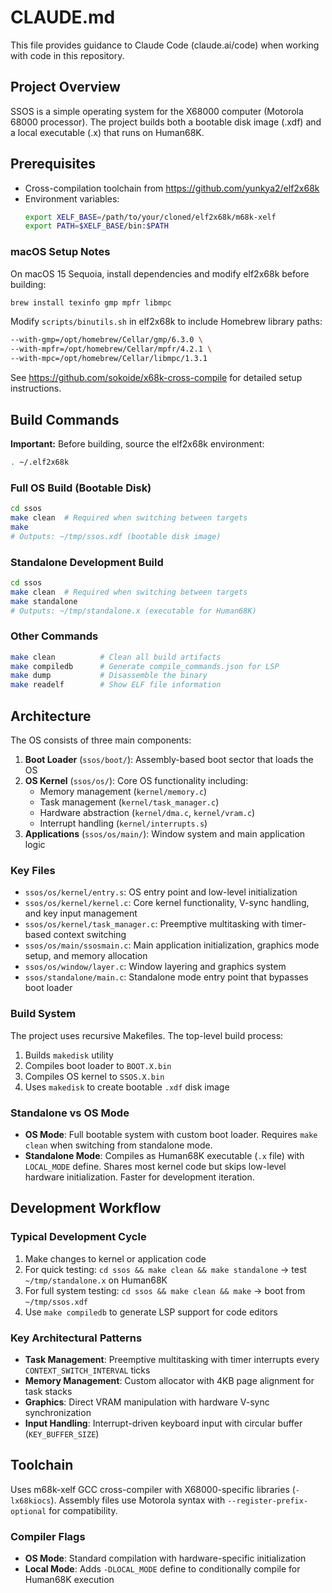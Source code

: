 # CLAUDE.md

This file provides guidance to Claude Code (claude.ai/code) when working with code in this repository.

## Project Overview

SSOS is a simple operating system for the X68000 computer (Motorola 68000 processor). The project builds both a bootable disk image (.xdf) and a local executable (.x) that runs on Human68K.

## Prerequisites

- Cross-compilation toolchain from https://github.com/yunkya2/elf2x68k
- Environment variables:
  ```bash
  export XELF_BASE=/path/to/your/cloned/elf2x68k/m68k-xelf
  export PATH=$XELF_BASE/bin:$PATH
  ```

### macOS Setup Notes
On macOS 15 Sequoia, install dependencies and modify elf2x68k before building:
```bash
brew install texinfo gmp mpfr libmpc
```
Modify `scripts/binutils.sh` in elf2x68k to include Homebrew library paths:
```bash
--with-gmp=/opt/homebrew/Cellar/gmp/6.3.0 \
--with-mpfr=/opt/homebrew/Cellar/mpfr/4.2.1 \
--with-mpc=/opt/homebrew/Cellar/libmpc/1.3.1
```
See https://github.com/sokoide/x68k-cross-compile for detailed setup instructions.

## Build Commands

**Important:** Before building, source the elf2x68k environment:
```bash
. ~/.elf2x68k
```

### Full OS Build (Bootable Disk)
```bash
cd ssos
make clean  # Required when switching between targets
make
# Outputs: ~/tmp/ssos.xdf (bootable disk image)
```

### Standalone Development Build
```bash
cd ssos
make clean  # Required when switching between targets
make standalone
# Outputs: ~/tmp/standalone.x (executable for Human68K)
```

### Other Commands
```bash
make clean          # Clean all build artifacts
make compiledb      # Generate compile_commands.json for LSP
make dump           # Disassemble the binary
make readelf        # Show ELF file information
```

## Architecture

The OS consists of three main components:

1. **Boot Loader** (`ssos/boot/`): Assembly-based boot sector that loads the OS
2. **OS Kernel** (`ssos/os/`): Core OS functionality including:
   - Memory management (`kernel/memory.c`)
   - Task management (`kernel/task_manager.c`) 
   - Hardware abstraction (`kernel/dma.c`, `kernel/vram.c`)
   - Interrupt handling (`kernel/interrupts.s`)
3. **Applications** (`ssos/os/main/`): Window system and main application logic

### Key Files
- `ssos/os/kernel/entry.s`: OS entry point and low-level initialization
- `ssos/os/kernel/kernel.c`: Core kernel functionality, V-sync handling, and key input management
- `ssos/os/kernel/task_manager.c`: Preemptive multitasking with timer-based context switching
- `ssos/os/main/ssosmain.c`: Main application initialization, graphics mode setup, and memory allocation
- `ssos/os/window/layer.c`: Window layering and graphics system
- `ssos/standalone/main.c`: Standalone mode entry point that bypasses boot loader

### Build System
The project uses recursive Makefiles. The top-level build process:
1. Builds `makedisk` utility
2. Compiles boot loader to `BOOT.X.bin`
3. Compiles OS kernel to `SSOS.X.bin`  
4. Uses `makedisk` to create bootable `.xdf` disk image

### Standalone vs OS Mode
- **OS Mode**: Full bootable system with custom boot loader. Requires `make clean` when switching from standalone mode.
- **Standalone Mode**: Compiles as Human68K executable (`.x` file) with `LOCAL_MODE` define. Shares most kernel code but skips low-level hardware initialization. Faster for development iteration.

## Development Workflow

### Typical Development Cycle
1. Make changes to kernel or application code
2. For quick testing: `cd ssos && make clean && make standalone` → test `~/tmp/standalone.x` on Human68K
3. For full system testing: `cd ssos && make clean && make` → boot from `~/tmp/ssos.xdf`
4. Use `make compiledb` to generate LSP support for code editors

### Key Architectural Patterns
- **Task Management**: Preemptive multitasking with timer interrupts every `CONTEXT_SWITCH_INTERVAL` ticks
- **Memory Management**: Custom allocator with 4KB page alignment for task stacks
- **Graphics**: Direct VRAM manipulation with hardware V-sync synchronization
- **Input Handling**: Interrupt-driven keyboard input with circular buffer (`KEY_BUFFER_SIZE`)

## Toolchain
Uses m68k-xelf GCC cross-compiler with X68000-specific libraries (`-lx68kiocs`). Assembly files use Motorola syntax with `--register-prefix-optional` for compatibility.

### Compiler Flags
- **OS Mode**: Standard compilation with hardware-specific initialization
- **Local Mode**: Adds `-DLOCAL_MODE` define to conditionally compile for Human68K execution